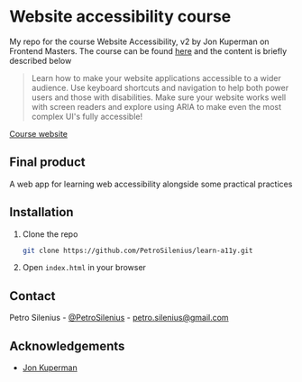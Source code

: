 # Website accessibility course

My repo for the course Website Accessibility, v2 by Jon Kuperman on Frontend Masters.
The course can be found [here](https://frontendmasters.com/courses/accessibility-v2/) and the content is briefly described below

> Learn how to make your website applications accessible to a wider audience. Use keyboard shortcuts and navigation to help both power users and those with disabilities. Make sure your website works well with screen readers and explore using ARIA to make even the most complex UI's fully accessible!

[Course website](https://learn-a11y.netlify.app/)

## Final product
A web app for learning web accessibility alongside some practical practices

## Installation

1. Clone the repo
   ```sh
   git clone https://github.com/PetroSilenius/learn-a11y.git
   ```
2. Open `index.html` in your browser

## Contact

Petro Silenius - [@PetroSilenius](https://github.com/PetroSilenius) - petro.silenius@gmail.com


## Acknowledgements

* [Jon Kuperman](https://frontendmasters.com/teachers/jon-kuperman/)
